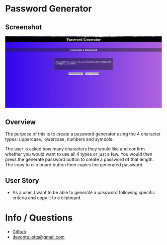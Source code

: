# Password Generator

## Screenshot

![Screenshot](images/Password-Gen-screenshot.png)

## Overview

The purpose of this is to create a password generator using the 4 character types: uppercase, lowercase, numbers and symbols.

The user is asked how many characters they would like and confirm whether you would want to use all 4 types or just a few. You would then press the generate password button to create a password of that length. The copy to clip board button then copies the generated password.

## User Story

* As a user, I want to be able to generate a password following specific criteria and copy it to a clipboard.

# Info / Questions

* [Github](https:/github.com/Duhhvonte)
* devonte.letts@gmail.com